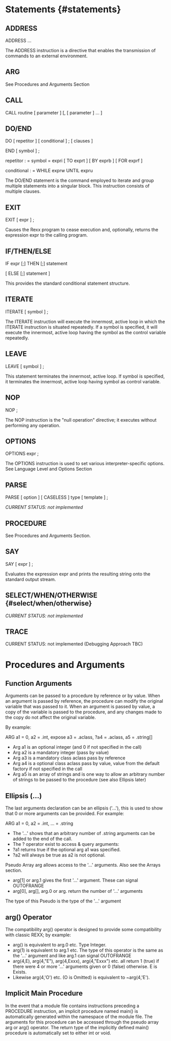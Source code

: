 # Statements {#statements}

## **ADDRESS**

ADDRESS … 

The ADDRESS instruction is a directive that enables the transmission of commands to an external environment.

## **ARG**

See Procedures and Arguments Section

## **CALL**

CALL routine \[ parameter \] \[, \[ parameter \] ... \] 

## **DO/END**

DO \[ repetitor \] \[ conditional \] ; \[ clauses \]

END \[ symbol \] ;

repetitor : \= symbol \= expri \[ TO exprt \] \[ BY exprb \] \[ FOR exprf \]

conditional : \= WHILE exprw UNTIL expru

The DO/END statement is the command employed to iterate and group multiple statements into a singular block. This instruction consists of multiple clauses.

## **EXIT**

EXIT \[ expr \] ;

Causes the Rexx program to cease execution and, optionally, returns the expression expr to the calling program.

## **IF/THEN/ELSE**

IF expr \[;\] THEN \[;\] statement

\[ ELSE \[;\] statement \]

This provides the standard conditional statement structure.

## **ITERATE**

ITERATE \[ symbol \] ;

The ITERATE instruction will execute the innermost, active loop in which the ITERATE instruction is situated repeatedly. If a symbol is specified, it will execute the innermost, active loop having the symbol as the control variable repeatedly.

## **LEAVE**

LEAVE \[ symbol \] ;

This statement terminates the innermost, active loop. If symbol is specified, it terminates the innermost, active loop having symbol as control variable. 

## **NOP**

NOP ;

The NOP instruction is the "null operation" directive; it executes without performing any operation.

## **OPTIONS**

OPTIONS expr ;

The OPTIONS instruction is used to set various interpreter-specific options. See Language Level and Options Section

## **PARSE**

PARSE \[ option \] \[ CASELESS \] type \[ template \] ;

*CURRENT STATUS: not implemented*

## **PROCEDURE**

See Procedures and Arguments Section.

## **SAY**

SAY \[ expr \] ;

Evaluates the expression expr and prints the resulting string onto the standard output stream.

## **SELECT/WHEN/OTHERWISE** {#select/when/otherwise}

*CURRENT STATUS: not implemented*

## **TRACE**

CURRENT STATUS: not implemented (Debugging Approach TBC)

# Procedures and Arguments

## **Function Arguments**

Arguments can be passed to a procedure by reference or by value. When an argument is passed by reference, the procedure can modify the original variable that was passed to it. When an argument is passed by value, a copy of the variable is passed to the procedure, and any changes made to the copy do not affect the original variable.

By example:

ARG a1 \= 0, a2 \= .int, expose a3 \= .aclass, ?a4 \= .aclass, a5 \= .string\[\]

* Arg a1 is an optional integer (and 0 if not specified in the call)  
* Arg a2 is a mandatory integer (pass by value)  
* Arg a3 is a mandatory class aclass pass by reference  
* Arg a4 is a optional class aclass pass by value, value from the default factory if not specified in the call  
* Arg a5 is an array of strings and is one way to allow an arbitrary number of strings to be passed to the procedure (see also Ellipsis later)

## **Ellipsis (...)**

The last arguments declaration can be an ellipsis ('...'), this is used to show that 0 or more arguments can be provided. For example:

ARG a1 \= 0, a2 \= .int, ... \= .string

* The '...' shows that an arbitrary number of .string arguments can be added to the end of the call.  
* The ? operator exist to access & query arguments:  
* ?a1 returns true if the optional arg a1 was specified.  
* ?a2 will always be true as a2 is not optional.

Pseudo Array arg allows access to the '...' arguments. Also see the Arrays section.

* arg\[1\] or arg.1 gives the first '...' argument. These can signal OUTOFRANGE  
* arg\[0\], arg\[\], arg.0 or arg. return the number of '...' arguments

The type of this Pseudo is the type of the '...' argument

## **arg() Operator**

The compatibility arg() operator is designed to provide some compatibility with classic REXX; by example:

* arg() is equivalent to arg.0 etc. Type Integer.  
* arg(1) is equivalent to arg.1 etc. The type of this operator is the same as the '...' argument and like arg.1 can signal OUTOFRANGE  
* arg(4,E), arg(4,"E"), arg(4,Exxx), arg(4,"Exxx") etc. all return 1 (true) if there were 4 or more '...' arguments given or 0 (false) otherwise. E is Exists.  
* Likewise arg(4,'O') etc. (O is Omitted) is equivalent to \~arg(4,'E').

## **Implicit Main Procedure**

In the event that a module file contains instructions preceding a PROCEDURE instruction, an implicit procedure named main() is automatically generated within the namespace of the module file. The arguments for this procedure can be accessed through the pseudo array arg or arg() operator. The return type of the implicitly defined main() procedure is automatically set to either int or void.

